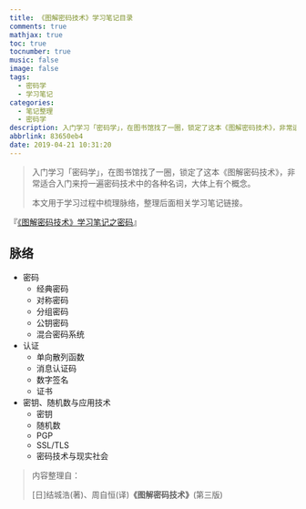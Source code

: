 ```yaml
---
title: 《图解密码技术》学习笔记目录
comments: true
mathjax: true
toc: true
tocnumber: true
music: false
image: false
tags:
  - 密码学
  - 学习笔记
categories: 
  - 笔记整理
  - 密码学
description: 入门学习「密码学」，在图书馆找了一圈，锁定了这本《图解密码技术》，非常适合入门来捋一遍密码技术中的各种名词，大体上有个概念。
abbrlink: 83650eb4
date: 2019-04-21 10:31:20
---
```


> 入门学习「密码学」，在图书馆找了一圈，锁定了这本《图解密码技术》，非常适合入门来捋一遍密码技术中的各种名词，大体上有个概念。
>
> 本文用于学习过程中梳理脉络，整理后面相关学习笔记链接。



『[《图解密码技术》学习笔记之密码](https://wiki.hushhw.cn/posts/418f8d38.html)』



## 脉络

* 密码
  * 经典密码
  * 对称密码
  * 分组密码
  * 公钥密码
  * 混合密码系统
* 认证
  * 单向散列函数
  * 消息认证码
  * 数字签名
  * 证书
* 密钥、随机数与应用技术
  * 密钥
  * 随机数
  * PGP
  * SSL/TLS
  * 密码技术与现实社会









> 内容整理自：
>
> [日]结城浩(著)、周自恒(译)**《图解密码技术》**(第三版)